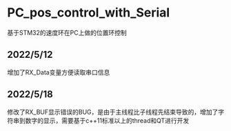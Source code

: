 # PC_pos_control_with_Serial
基于STM32的速度环在PC上做的位置环控制  
## 2022/5/12  
增加了RX_Data变量方便读取串口信息
## 2022/5/18
修改了RX_BUF显示错误的BUG，是由于主线程比子线程先结束导致的，增加了字符串到数字的显示，需要基于c++11标准以上的thread和QT进行开发
